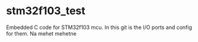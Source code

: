 # stm32f103_test
Embedded C code for STM32f103 mcu.
In this git is the I/O ports and config for them.
Na mehet
mehetne
